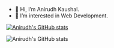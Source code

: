 - 👋 Hi, I’m Anirudh Kaushal.
- 👀 I’m interested in Web Development.

[![Anirudh's GitHub stats](https://github-readme-stats.vercel.app/api?username=anirudhkaushal)](https://github.com/anuraghazra/github-readme-stats)

![Anirudh's GitHub stats](https://github-readme-stats.vercel.app/api?username=anuraghazra&show_icons=true&theme=radical)


<!---
anirudhkaushal/anirudhkaushal is a ✨ special ✨ repository because its `README.md` (this file) appears on your GitHub profile.
You can click the Preview link to take a look at your changes.
--->
